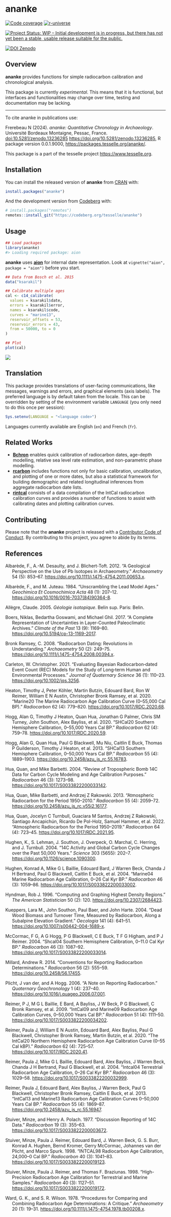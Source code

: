 
<!-- README.md is generated from README.Rmd. Please edit that file -->

# ananke

<!-- badges: start -->

[![Code
coverage](https://packages.tesselle.org/ananke/coverage/badge.svg)](https://packages.tesselle.org/ananke/coverage/)
<a href="https://tesselle.r-universe.dev/ananke"
class="pkgdown-devel"><img
src="https://tesselle.r-universe.dev/badges/ananke"
alt="r-universe" /></a>

[![Project Status: WIP – Initial development is in progress, but there
has not yet been a stable, usable release suitable for the
public.](https://www.repostatus.org/badges/latest/wip.svg)](https://www.repostatus.org/#wip)

[![DOI
Zenodo](https://zenodo.org/badge/DOI/10.5281/zenodo.13236285.svg)](https://doi.org/10.5281/zenodo.13236285)
<!-- badges: end -->

## Overview

**ananke** provides functions for simple radiocarbon calibration and
chronological analysis.

This package is currently *experimental*. This means that it is
functional, but interfaces and functionalities may change over time,
testing and documentation may be lacking.

------------------------------------------------------------------------

To cite ananke in publications use:

Frerebeau N (2024). *ananke: Quantitative Chronology in Archaeology*.
Université Bordeaux Montaigne, Pessac, France.
<doi:10.5281/zenodo.13236285> <https://doi.org/10.5281/zenodo.13236285>,
R package version 0.0.1.9000, <https://packages.tesselle.org/ananke/>.

This package is a part of the tesselle project
<https://www.tesselle.org>.

## Installation

You can install the released version of **ananke** from
[CRAN](https://CRAN.R-project.org) with:

``` r
install.packages("ananke")
```

And the development version from [Codeberg](https://codeberg.org/) with:

``` r
# install.packages("remotes")
remotes::install_git("https://codeberg.org/tesselle/ananke")
```

## Usage

``` r
## Load packages
library(ananke)
#> Loading required package: aion
```

**ananke** uses [**aion**](https://packages.tesselle.org/aion/) for
internal date representation. Look at
`vignette("aion", package = "aion")` before you start.

``` r
## Data from Bosch et al. 2015
data("ksarakil")

## Calibrate multiple ages
cal <- c14_calibrate(
  values = ksarakil$date,
  errors = ksarakil$error,
  names = ksarakil$code,
  curves = "marine13",
  reservoir_offsets = 53,
  reservoir_errors = 43,
  from = 50000, to = 0
)

## Plot
plot(cal)
```

![](man/figures/README-calibration-1.png)<!-- -->

## Translation

This package provides translations of user-facing communications, like
messages, warnings and errors, and graphical elements (axis labels). The
preferred language is by default taken from the locale. This can be
overridden by setting of the environment variable `LANGUAGE` (you only
need to do this once per session):

``` r
Sys.setenv(LANGUAGE = "<language code>")
```

Languages currently available are English (`en`) and French (`fr`).

## Related Works

- [**Bchron**](https://github.com/andrewcparnell/Bchron) enables quick
  calibration of radiocarbon dates, age-depth modelling, relative sea
  level rate estimation, and non-parametric phase modelling.
- [**rcarbon**](https://github.com/ahb108/rcarbon) includes functions
  not only for basic calibration, uncalibration, and plotting of one or
  more dates, but also a statistical framework for building demographic
  and related longitudinal inferences from aggregate radiocarbon date
  lists.
- [**rintcal**](https://github.com/Maarten14C/rintcal) consists of a
  data compilation of the IntCal radiocarbon calibration curves and
  provides a number of functions to assist with calibrating dates and
  plotting calibration curves.

## Contributing

Please note that the **ananke** project is released with a [Contributor
Code of Conduct](https://www.tesselle.org/conduct.html). By contributing
to this project, you agree to abide by its terms.

## References

<div id="refs" class="references csl-bib-body hanging-indent"
entry-spacing="0">

<div id="ref-albarede2012" class="csl-entry">

Albarède, F., A.-M. Desaulty, and J. Blichert-Toft. 2012. “A Geological
Perspective on the Use of Pb Isotopes in Archaeometry.” *Archaeometry*
54 (5): 853–67. <https://doi.org/10.1111/j.1475-4754.2011.00653.x>.

</div>

<div id="ref-albarede1984" class="csl-entry">

Albarède, F., and M. Juteau. 1984. “Unscrambling the Lead Model Ages.”
*Geochimica Et Cosmochimica Acta* 48 (1): 207–12.
<https://doi.org/10.1016/0016-7037(84)90364-8>.

</div>

<div id="ref-allegre2005" class="csl-entry">

Allègre, Claude. 2005. *Géologie isotopique*. Belin sup. Paris: Belin.

</div>

<div id="ref-boers2017" class="csl-entry">

Boers, Niklas, Bedartha Goswami, and Michael Ghil. 2017. “A Complete
Representation of Uncertainties in Layer-Counted Paleoclimatic
Archives.” *Climate of the Past* 13 (9): 1169–80.
<https://doi.org/10.5194/cp-13-1169-2017>.

</div>

<div id="ref-bronkramsey2008" class="csl-entry">

Bronk Ramsey, C. 2008. “Radiocarbon Dating: Revolutions in
Understanding.” *Archaeometry* 50 (2): 249–75.
<https://doi.org/10.1111/j.1475-4754.2008.00394.x>.

</div>

<div id="ref-carleton2021" class="csl-entry">

Carleton, W. Christopher. 2021. “Evaluating Bayesian Radiocarbon‐dated
Event Count (REC) Models for the Study of Long‐term Human and
Environmental Processes.” *Journal of Quaternary Science* 36 (1):
110–23. <https://doi.org/10.1002/jqs.3256>.

</div>

<div id="ref-heaton2020" class="csl-entry">

Heaton, Timothy J, Peter Köhler, Martin Butzin, Edouard Bard, Ron W
Reimer, William E N Austin, Christopher Bronk Ramsey, et al. 2020.
“Marine20 The Marine Radiocarbon Age Calibration Curve (0–55,000 Cal
BP).” *Radiocarbon* 62 (4): 779–820.
<https://doi.org/10.1017/RDC.2020.68>.

</div>

<div id="ref-hogg2020" class="csl-entry">

Hogg, Alan G, Timothy J Heaton, Quan Hua, Jonathan G Palmer, Chris SM
Turney, John Southon, Alex Bayliss, et al. 2020. “SHCal20 Southern
Hemisphere Calibration, 0–55,000 Years Cal BP.” *Radiocarbon* 62 (4):
759–78. <https://doi.org/10.1017/RDC.2020.59>.

</div>

<div id="ref-hogg2013" class="csl-entry">

Hogg, Alan G, Quan Hua, Paul G Blackwell, Mu Niu, Caitlin E Buck, Thomas
P Guilderson, Timothy J Heaton, et al. 2013. “SHCal13 Southern
Hemisphere Calibration, 0–50,000 Years Cal BP.” *Radiocarbon* 55 (4):
1889–1903. <https://doi.org/10.2458/azu_js_rc.55.16783>.

</div>

<div id="ref-hua2004" class="csl-entry">

Hua, Quan, and Mike Barbetti. 2004. “Review of Tropospheric Bomb 14C
Data for Carbon Cycle Modeling and Age Calibration Purposes.”
*Radiocarbon* 46 (3): 1273–98.
<https://doi.org/10.1017/S0033822200033142>.

</div>

<div id="ref-hua2013" class="csl-entry">

Hua, Quan, Mike Barbetti, and Andrzej Z Rakowski. 2013. “Atmospheric
Radiocarbon for the Period 1950–2010.” *Radiocarbon* 55 (4): 2059–72.
<https://doi.org/10.2458/azu_js_rc.v55i2.16177>.

</div>

<div id="ref-hua2022" class="csl-entry">

Hua, Quan, Jocelyn C Turnbull, Guaciara M Santos, Andrzej Z Rakowski,
Santiago Ancapichún, Ricardo De Pol-Holz, Samuel Hammer, et al. 2022.
“Atmospheric Radiocarbon for the Period 1950–2019.” *Radiocarbon* 64
(4): 723–45. <https://doi.org/10.1017/RDC.2021.95>.

</div>

<div id="ref-hughen2004a" class="csl-entry">

Hughen, K., S. Lehman, J. Southon, J. Overpeck, O. Marchal, C. Herring,
and J. Turnbull. 2004. “14C Activity and Global Carbon Cycle Changes
over the Past 50,000 Years.” *Science* 303 (5655): 202–7.
<https://doi.org/10.1126/science.1090300>.

</div>

<div id="ref-hughen2004" class="csl-entry">

Hughen, Konrad A, Mike G L Baillie, Edouard Bard, J Warren Beck, Chanda
J H Bertrand, Paul G Blackwell, Caitlin E Buck, et al. 2004. “Marine04
Marine Radiocarbon Age Calibration, 0–26 Cal Kyr BP.” *Radiocarbon* 46
(3): 1059–86. <https://doi.org/10.1017/S0033822200033002>.

</div>

<div id="ref-hyndman1996" class="csl-entry">

Hyndman, Rob J. 1996. “Computing and Graphing Highest Density Regions.”
*The American Statistician* 50 (2): 120.
<https://doi.org/10.2307/2684423>.

</div>

<div id="ref-kueppers2004" class="csl-entry">

Kueppers, Lara M., John Southon, Paul Baer, and John Harte. 2004. “Dead
Wood Biomass and Turnover Time, Measured by Radiocarbon, Along a
Subalpine Elevation Gradient.” *Oecologia* 141 (4): 641–51.
<https://doi.org/10.1007/s00442-004-1689-x>.

</div>

<div id="ref-mccormac2004" class="csl-entry">

McCormac, F G, A G Hogg, P G Blackwell, C E Buck, T F G Higham, and P J
Reimer. 2004. “Shcal04 Southern Hemisphere Calibration, 0–11.0 Cal Kyr
BP.” *Radiocarbon* 46 (3): 1087–92.
<https://doi.org/10.1017/S0033822200033014>.

</div>

<div id="ref-millard2014" class="csl-entry">

Millard, Andrew R. 2014. “Conventions for Reporting Radiocarbon
Determinations.” *Radiocarbon* 56 (2): 555–59.
<https://doi.org/10.2458/56.17455>.

</div>

<div id="ref-vanderplicht2006" class="csl-entry">

Plicht, J van der, and A Hogg. 2006. “A Note on Reporting Radiocarbon.”
*Quaternary Geochronology* 1 (4): 237–40.
<https://doi.org/10.1016/j.quageo.2006.07.001>.

</div>

<div id="ref-reimer2009" class="csl-entry">

Reimer, P J, M G L Baillie, E Bard, A Bayliss, J W Beck, P G Blackwell,
C Bronk Ramsey, et al. 2009. “IntCal09 and Marine09 Radiocarbon Age
Calibration Curves, 0–50,000 Years Cal BP.” *Radiocarbon* 51 (4):
1111–50. <https://doi.org/10.1017/S0033822200034202>.

</div>

<div id="ref-reimer2020" class="csl-entry">

Reimer, Paula J, William E N Austin, Edouard Bard, Alex Bayliss, Paul G
Blackwell, Christopher Bronk Ramsey, Martin Butzin, et al. 2020. “The
IntCal20 Northern Hemisphere Radiocarbon Age Calibration Curve (0–55 Cal
<span class="nocase">kBP</span>).” *Radiocarbon* 62 (4): 725–57.
<https://doi.org/10.1017/RDC.2020.41>.

</div>

<div id="ref-reimer2004" class="csl-entry">

Reimer, Paula J, Mike G L Baillie, Edouard Bard, Alex Bayliss, J Warren
Beck, Chanda J H Bertrand, Paul G Blackwell, et al. 2004. “Intcal04
Terrestrial Radiocarbon Age Calibration, 0–26 Cal Kyr BP.” *Radiocarbon*
46 (3): 1029–58. <https://doi.org/10.1017/S0033822200032999>.

</div>

<div id="ref-reimer2013" class="csl-entry">

Reimer, Paula J, Edouard Bard, Alex Bayliss, J Warren Beck, Paul G
Blackwell, Christopher Bronk Ramsey, Caitlin E Buck, et al. 2013.
“IntCal13 and Marine13 Radiocarbon Age Calibration Curves 0–50,000 Years
Cal BP.” *Radiocarbon* 55 (4): 1869–87.
<https://doi.org/10.2458/azu_js_rc.55.16947>.

</div>

<div id="ref-stuiver1977" class="csl-entry">

Stuiver, Minze, and Henry A. Polach. 1977. “Discussion Reporting of 14C
Data.” *Radiocarbon* 19 (3): 355–63.
<https://doi.org/10.1017/S0033822200003672>.

</div>

<div id="ref-stuiver1998" class="csl-entry">

Stuiver, Minze, Paula J. Reimer, Edouard Bard, J. Warren Beck, G. S.
Burr, Konrad A. Hughen, Bernd Kromer, Gerry McCormac, Johannes van der
Plicht, and Marco Spurk. 1998. “INTCAL98 Radiocarbon Age Calibration,
24,000–0 Cal BP.” *Radiocarbon* 40 (3): 1041–83.
<https://doi.org/10.1017/S0033822200019123>.

</div>

<div id="ref-stuiver1998a" class="csl-entry">

Stuiver, Minze, Paula J. Reimer, and Thomas F. Braziunas. 1998.
“High-Precision Radiocarbon Age Calibration for Terrestrial and Marine
Samples.” *Radiocarbon* 40 (3): 1127–51.
<https://doi.org/10.1017/S0033822200019172>.

</div>

<div id="ref-ward1978" class="csl-entry">

Ward, G. K., and S. R. Wilson. 1978. “Procedures for Comparing and
Combining Radiocarbon Age Determinations: A Critique.” *Archaeometry* 20
(1): 19–31. <https://doi.org/10.1111/j.1475-4754.1978.tb00208.x>.

</div>

</div>
